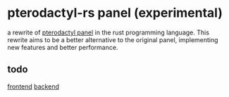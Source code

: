 # pterodactyl-rs panel (experimental)

a rewrite of [pterodactyl panel](https://github.com/pterodactyl/panel) in the rust programming language. This rewrite aims to be a better alternative to the original panel, implementing new features and better performance.

## todo

[frontend](https://notes.rjns.dev/workspace/cb7ccae8-0508-4f90-9161-d1e69b0ca8f0/oXJcC5ei3IQhEf1RFCh6K)
[backend](https://notes.rjns.dev/workspace/cb7ccae8-0508-4f90-9161-d1e69b0ca8f0/xfvzMIFHkFSMnOfO_WUEO)
